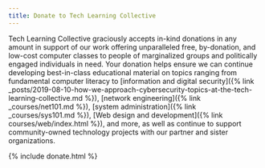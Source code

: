```yaml
---
title: Donate to Tech Learning Collective
---
```


Tech Learning Collective graciously accepts in-kind donations in any amount in support of our work offering unparalleled free, by-donation, and low-cost computer classes to people of marginalized groups and politically engaged individuals in need. Your donation helps ensure we can continue developing best-in-class educational material on topics ranging from fundamental computer literacy to [information and digital security]({% link _posts/2019-08-10-how-we-approach-cybersecurity-topics-at-the-tech-learning-collective.md %}), [network engineering]({% link _courses/net101.md %}), [system administration]({% link _courses/sys101.md %}), [Web design and development]({% link courses/web/index.html %}), and more, as well as continue to support community-owned technology projects with our partner and sister organizations.

{% include donate.html %}
